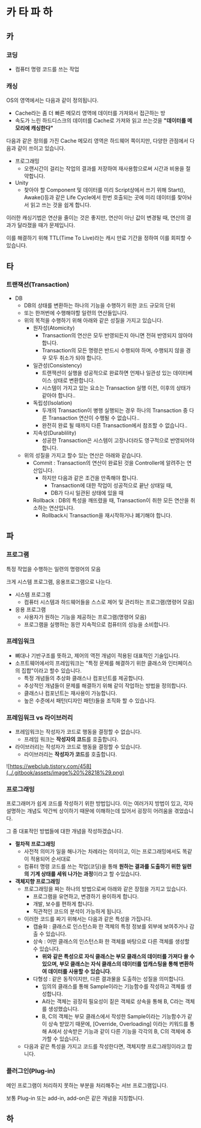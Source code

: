 # 카 타 파 하

## 카

### 코딩

* 컴퓨터 명령 코드를 쓰는 작업

### 캐싱

OS의 영역에서는 다음과 같이 정의됩니다.

* Cache라는 좀 더 빠른 메모리 영역에 데이터를 가져와서 접근하는 방
* 속도가 느린 하드디스크의 데이터를 Cache로 가져와 읽고 쓰는것을 **"데이터를 메모리에 캐싱한다"**

다음과 같은 정의를 가진 Cache 메모리 영역은 하드웨어 쪽이지만, 다양한 관점에서 다음과 같이 쓰이고 있습니다.

* 프로그래밍
  * 오랜시간이 걸리는 작업의 결과를 저장하여 재사용함으로써 시간과 비용을 절약합니다.
* Unity
  * 찾아야 할 Component 및 데이터를 미리 Script상에서 쓰기 위해 Start\(\), Awake\(\)등과 같은 Life Cycle에서 한번 호출되는 곳에 미리 데이터를 찾아놔서 읽고 쓰는 것을 쉽게 합니다. 

이러한 캐싱기법은 연산을 줄이는 것은 좋지만, 연산이 아닌 값이 변경될 때, 연산의 결과가 달라졌을 때가 문제입니다.

이를 해결하기 위해 TTL\(Time To Live\)라는 캐시 만료 기간을 정하여 이를 회피할 수 있습니다.

## 타

### 트랜잭션\(Transaction\)

* DB
  * DB의 상태를 변환하는 하나의 기능을 수행하기 위한 코드 규모의 단위
  * 또는 한꺼번에 수행해야할 일련의 연산들입니다.
  * 위의 목적을 수행하기 위해 아래와 같은 성질을 가지고 있습니다.
    * 원자성\(Atomicity\)
      * Transaction의 연산은 모두 반영되든지 아니면 전혀 반영되지 않아야 합니다.
      * Transaction의 모든 명령은 반드시 수행되야 하며, 수행되지 않을 경우 모두 취소가 되야 합니다.
    * 일관성\(Consistency\)
      * 트랜잭션이 실행을 성공적으로 완료하면 언제나 일관성 있는 데이터베이스 상태로 변환합니다.
      * 시스템이 가지고 있는 요소는 Transaction 실행 이전, 이후의 상태가 같아야 합니다..
    * 독립성\(Isolation\)
      * 두개의 Transaction이 병행 실행되는 경우 하나의 Transaction 중 다른 Transaction 연산이 수행될 수 없습니다..
      * 완전히 완료 될 때까지 다른 Transaction에서 참조할 수 없습니다..
    * 지속성\(Durablility\)
      * 성공한 Transaction은 시스템이 고장나더라도 영구적으로 반영되어야 합니다.
  * 위의 성질을 가지고 할수 있는 연산은 아래와 같습니다.
    * Commit : Transaction의 연산이 완료된 것을 Controller에 알려주는 연산입니다.
      * 하지만 다음과 같은 조건을 만족해야 합니다.
        * Transaction에 대한 작업이 성공적으로 끝난 상태일 때,
        * DB가 다시 일관된 상태에 있을 때
    * Rollback : DB의 특성을 깨뜨렸을 때, Transaction이 취한 모든 연산을 취소하는 연산입니다.
      * Rollback시 Transaction을 재시작하거나 폐기해야 합니다.



## 파

### 프로그램

특정 작업을 수행하는 일련의 명령어의 모음

크게 시스템 프로그램, 응용프로그램으로 나눈다.

* 시스템 프로그램
  * 컴퓨터 시스템과 하드웨어들을 스스로 제어 및 관리하는 프로그램\(명령어 모음\)
* 응용 프로그램
  * 사용자가 원하는 기능을 제공하는 프로그램\(명령어 모음\)
  * 프로그램을 실행하는 동안 지속적으로 컴퓨터의 성능을 소비합니다.

### 프레임워크

* 뼈대나 기반구조를 뜻하고, 제어의 역전 개념이 적용된 대표적인 기술입니다.
* 소프트웨어에서의 프레임워크는 "특정 문제를 해결하기 위한 클래스와 인터페이스의 집합"이라고 할수 있습니다.
  * 특정 개념들의 추상화 클래스나 컴포넌트를 제공합니다.
  * 추상적인 개념들이 문제를 해결하기 위해 같이 작업하는 방법을 정의합니다.
  * 클래스나 컴포넌트는 재사용이 가능합니다.
  * 높은 수준에서 패턴\(디자인 패턴\)들을 조직화 할 수 있습니다.

### 프레임워크 vs 라이브러리

* 프레임워크는 작성자가 코드로 행동을 결정할 수 없습니다.
  * 프레임 워크는 **작성자의 코드**를 호출합니다.
* 라이브러리는 작성자가 코드로 행동을 결정할 수 있습니다.
  * 라이브러리는 **작성자가 코드**를 호출합니다.

![https://webclub.tistory.com/458](../.gitbook/assets/image%20%28218%29.png)

### 프로그래밍

프로그래머가 쉽게 코드를 작성하기 위한 방법입니다. 이는 여러가지 방법이 있고, 각자 설명하는 개념도 약간씩 상이하기 때문에 이해하는데 있어서 굉장히 어려움을 겪었습니다.

그 중 대표적인 방법들에 대한 개념을 작성하겠습니다.

* **절차적 프로그래밍**
  * 사전적 의미가 일을 해나가는 차례라는 의미이고, 이는 프로그래밍에서도 똑같이 적용되어 순서대로 
  * 컴퓨터 명령 코드를 쓰는 작업\(코딩\)을 통해 **원하는 결과를 도출하기 위한 일련의 기계 상태를 세워 나가는 과정**이라고 할 수있습니다.
* **객체지향 프로그래밍**
  * 프로그래밍을 짜는 하나의 방법으로써 아래와 같은 장점을 가지고 있습니다.
    * 프로그램을 유연하고, 변경하기 용이하게 합니다.
    * 개발, 보수를 편하게 합니다.
    * 직관적인 코드의 분석이 가능하게 됩니다.
  * 이러한 코드를 짜기 위해서는 다음과 같은 특성을 가집니다.
    * 캡슐화 : 클래스로 인스턴스화 한 객체의 특정 정보를 외부에 보여주거나 감출 수 있습니다.
    * 상속 : 어떤 클래스의 인스턴스화 한 객체를 바탕으로 다른 객체를 생성할 수 있습니다.
      * **위와 같은 특성으로 자식 클래스는 부모 클래스의 데이터를 가져다 쓸 수 있으며, 부모 클래스는 자식 클래스의 데이터를 업캐스팅을 통해 변환하여 데이터를 사용할 수 있습니다.**
    * 다형성 : 같은 동작이지만, 다른 결과물을 도출하는 성질을 의미합니다.
      * 임의의 클래스를 통해 Sample이라는 기능함수를 작성하고 객체를 생성합니다.
      * A라는 객체는 굉장히 필요성이 짙은 객체로 상속을 통해 B, C라는 객체를 생성했습니다.
      * B, C의 객체는 부모 클래스에서 작성한 Sample이라는 기능함수가 같이 상속 받았기 때문에, \[Override, Overloading\] 이라는 키워드를 통해 A에서 상속받은 기능과 같이 다른 기능을 각각의 B, C의 객체에 추가할 수 있습니다.
  * 다음과 같은 특성을 가지고 코드를 작성한다면, 객체지향 프로그래밍이라고 합니다.



### 플러그인\(Plug-in\)

메인 프로그램이 처리하지 못하는 부분을 처리해주는 서브 프로그램입니다.

보통 Plug-in 또는 add-in, add-on은 같은 개념을 지칭합니다.



## 하

